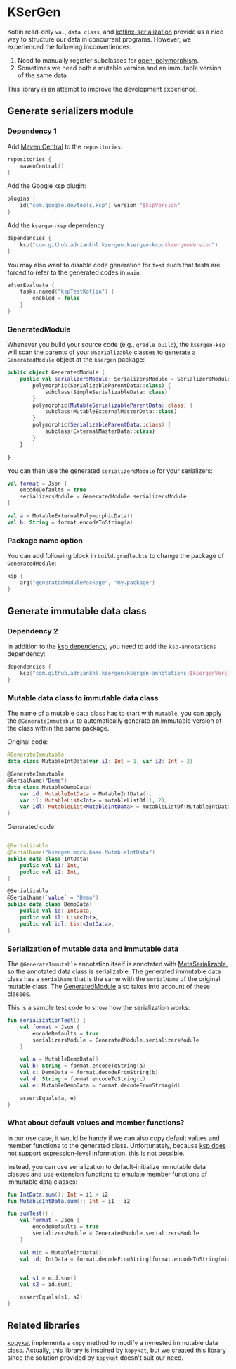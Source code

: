 # KSerGen

Kotlin read-only `val`, `data class`, and
[kotlinx-serialization](https://github.com/Kotlin/kotlinx.serialization)
provide us a nice way to structure our data in concurrent programs.
However, we experienced the following inconveniences:

1. Need to manually register subclasses for [open-polymorphism](https://github.com/Kotlin/kotlinx.serialization/blob/master/docs/polymorphism.md#open-polymorphism).
2. Sometimes we need both a mutable version and an immutable version of the same data.

This library is an attempt to improve the development experience.

## Generate serializers module

### Dependency 1

Add [Maven Central](https://central.sonatype.com/) to the `repositories`:

```kotlin
repositories {
    mavenCentral()
}
```

Add the Google ksp plugin:

```kotlin
plugins {
    id("com.google.devtools.ksp") version "$kspVersion"
}
```

Add the `ksergen-ksp` dependency:

```kotlin
dependencies {
    ksp("com.github.adriankhl.ksergen:ksergen-ksp:$ksergenVersion")
}
```

You may also want to disable code generation for `test` such that tests are forced to refer to
the generated codes in `main`:

```kotlin
afterEvaluate {
    tasks.named("kspTestKotlin") {
        enabled = false
    }
}
```

### GeneratedModule

Whenever you build your source code (e.g., `gradle build`),
the `ksergen-ksp` will scan the parents of your `@Serializable` classes
to generate a `GeneratedModule` object at the `ksergen` package:

```kotlin
public object GeneratedModule {
    public val serializersModule: SerializersModule = SerializersModule {
        polymorphic(SerializableParentData::class) {
            subclass(SimpleSerializableData::class)
        }
        polymorphic(MutableSerializableParentData::class) {
            subclass(MutableExternalMasterData::class)
        }
        polymorphic(SerializableParentData::class) {
            subclass(ExternalMasterData::class)
        }
    }

}
```

You can then use the generated `serializersModule` for your serializers:

```kotlin
val format = Json {
    encodeDefaults = true
    serializersModule = GeneratedModule.serializersModule
}

val a = MutableExternalPolymorphicData()
val b: String = format.encodeToString(a)
```

### Package name option

You can add following block in `build.gradle.kts` to change the package of `GeneratedModule`:

```kotlin
ksp {
    arg("generatedModulePackage", "my.package")
}
```

## Generate immutable data class

### Dependency 2

In addition to the [ksp dependency](#dependency-1),
you need to add the `ksp-annotations` dependency:

```kotlin
dependencies {
    ksp("com.github.adriankhl.ksergen:ksergen-annotations:$ksergenVersion")
}
```

### Mutable data class to immutable data class

The name of a mutable data class has to start with `Mutable`,
you can apply the `@GenerateImmutable` to automatically generate an
immutable version of the class within the same package.

Original code:

```kotlin
@GenerateImmutable
data class MutableIntData(var i1: Int = 1, var i2: Int = 2)

@GenerateImmutable
@SerialName("Demo")
data class MutableDemoData(
    var id: MutableIntData = MutableIntData(),
    var il: MutableList<Int> = mutableListOf(1, 2),
    var idl: MutableList<MutableIntData> = mutableListOf(MutableIntData()),
)
```

Generated code:

```kotlin

@Serializable
@SerialName("ksergen.mock.base.MutableIntData")
public data class IntData(
    public val i1: Int,
    public val i2: Int,
)

@Serializable
@SerialName(`value` = "Demo")
public data class DemoData(
    public val id: IntData,
    public val il: List<Int>,
    public val idl: List<IntData>,
)
```

### Serialization of mutable data and immutable data

The `@GenerateImmutable` annotation itself is annotated with
[MetaSerializable](https://kotlinlang.org/api/kotlinx.serialization/kotlinx-serialization-core/kotlinx.serialization/-meta-serializable/),
so the annotated data class is serializable.
The generated immutable data class has a `serialName` that is the same
with the `serialName` of the original mutable class.
The [GeneratedModule](#generatedmodule) also takes into account of these classes.

This is a sample test code to show how the serialization works:
```kotlin
fun serializationTest() {
    val format = Json {
        encodeDefaults = true
        serializersModule = GeneratedModule.serializersModule
    }

    val a = MutableDemoData()
    val b: String = format.encodeToString(a)
    val c: DemoData = format.decodeFromString(b)
    val d: String = format.encodeToString(c)
    val e: MutableDemoData = format.decodeFromString(d)

    assertEquals(a, e)
}
```

### What about default values and member functions?

In our use case, it would be handy if we can also copy default values and member functions
to the generated class.
Unfortunately, because
[ksp does not support expression-level information](https://github.com/google/ksp/issues/191),
this is not possible.

Instead, you can use serialization to default-initialize immutable data classes and use
extension functions to emulate member functions of immutable data classes:

```kotlin
fun IntData.sum(): Int = i1 + i2
fun MutableIntData.sum(): Int = i1 + i2

fun sumTest() {
    val format = Json {
        encodeDefaults = true
        serializersModule = GeneratedModule.serializersModule
    }

    val mid = MutableIntData()
    val id: IntData = format.decodeFromString(format.encodeToString(mid))


    val s1 = mid.sum()
    val s2 = id.sum()

    assertEquals(s1, s2)
}
```

## Related libraries

[kopykat](https://github.com/kopykat-kt/kopykat) implements a `copy` method to modify a
nynested immutable data class. Actually, this library is inspired by `kopykat`,
but we created this library since the solution
provided by `kopykat` doesn't suit our need.
